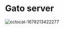 # Gato server

![octocat-1678213422277](https://user-images.githubusercontent.com/127240555/223515249-9da8b0d8-c031-48bb-a9a5-0deb672f9f88.png)
